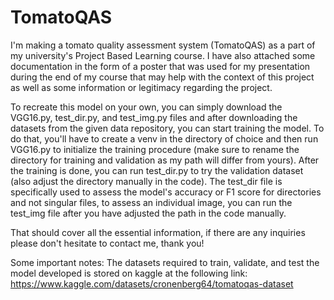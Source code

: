 # TomatoQAS
I'm making a tomato quality assessment system (TomatoQAS) as a part of my university's Project Based Learning course. I have also attached some documentation in the form of a poster that was used for my presentation during the end of my course that may help with the context of this project as well as some information or legitimacy regarding the project.

To recreate this model on your own, you can simply download the VGG16.py, test_dir.py, and test_img.py files and after downloading the datasets from the given data repository, you can start training the model. To do that, you'll have to create a venv in the directory of choice and then run VGG16.py to initialize the training procedure (make sure to rename the directory for training and validation as my path will differ from yours). After the training is done, you can run test_dir.py to try the validation dataset (also adjust the directory manually in the code). The test_dir file is specifically used to assess the model's accuracy or F1 score for directories and not singular files, to assess an individual image, you can run the test_img file after you have adjusted the path in the code manually.

That should cover all the essential information, if there are any inquiries please don't hesitate to contact me, thank you!


Some important notes: 
The datasets required to train, validate, and test the model developed is stored on kaggle at the following link:
https://www.kaggle.com/datasets/cronenberg64/tomatoqas-dataset



